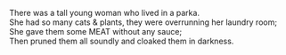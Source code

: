 There was a tall young woman who lived in a parka.  
She had so many cats & plants, they were overrunning her laundry room;  
She gave them some MEAT without any sauce;  
Then pruned them all soundly and cloaked them in darkness.